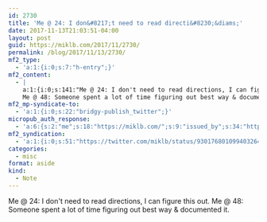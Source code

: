 ```yaml
---
id: 2730
title: 'Me @ 24: I don&#8217;t need to read directi&#8230;&diams;'
date: 2017-11-13T21:03:51-04:00
layout: post
guid: https://miklb.com/2017/11/2730/
permalink: /blog/2017/11/13/2730/
mf2_type:
  - 'a:1:{i:0;s:7:"h-entry";}'
mf2_content:
  - |
    a:1:{i:0;s:141:"Me @ 24: I don't need to read directions, I can figure this out.
    Me @ 48: Someone spent a lot of time figuring out best way & documented it.";}
mf2_mp-syndicate-to:
  - 'a:1:{i:0;s:22:"bridgy-publish_twitter";}'
micropub_auth_response:
  - 'a:6:{s:2:"me";s:18:"https://miklb.com/";s:9:"issued_by";s:34:"https://tokens.indieauth.com/token";s:9:"client_id";s:21:"https://quill.p3k.io/";s:9:"issued_at";s:10:"1509581839";s:5:"scope";s:13:"create update";s:5:"nonce";s:9:"267253281";}'
mf2_syndication:
  - 'a:1:{i:0;s:51:"https://twitter.com/miklb/status/930176801099403264";}'
categories:
  - misc
format: aside
kind:
  - Note
---
```

Me @ 24: I don't need to read directions, I can figure this out.
Me @ 48: Someone spent a lot of time figuring out best way &amp; documented it.
